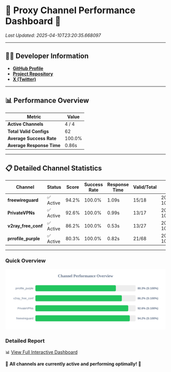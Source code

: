 # 🌟 Proxy Channel Performance Dashboard 🌟

_Last Updated: 2025-04-10T23:20:35.668097_

---

## 👩‍💻 Developer Information

- **[GitHub Profile](https://github.com/4n0nymou3)**  
- **[Project Repository](https://github.com/4n0nymou3/multi-proxy-config-fetcher)**  
- **[X (Twitter)](https://x.com/4n0nymou3)**  

---

## 📊 Performance Overview

| Metric                | Value       |
|-----------------------|-------------|
| **Active Channels**   | 4 / 4       |
| **Total Valid Configs** | 62          |
| **Average Success Rate** | 100.0%      |
| **Average Response Time** | 0.86s       |

---

## 📋 Detailed Channel Statistics

| Channel          | Status     | Score  | Success Rate | Response Time | Valid/Total | Last Success               |
|------------------|------------|--------|--------------|---------------|-------------|----------------------------|
| **freewireguard**  | ✅ Active  | 94.2%  | 100.0% | 1.09s         | 15/18       | 2025-04-10T23:20:35.666274 |
| **PrivateVPNs**  | ✅ Active  | 92.6%  | 100.0% | 0.99s         | 13/17       | 2025-04-10T23:20:34.548149 |
| **v2ray_free_conf**  | ✅ Active  | 86.2%  | 100.0% | 0.53s         | 13/27       | 2025-04-10T23:20:33.523858 |
| **prrofile_purple**  | ✅ Active  | 80.3%  | 100.0% | 0.82s         | 21/68       | 2025-04-10T23:20:32.940166 |

---

### Quick Overview
<div align="center">
  <a href="https://raw.githubusercontent.com/nullluser/NullRepo/refs/heads/main/assets/channel_stats_chart.svg">
    <img src="https://raw.githubusercontent.com/nullluser/NullRepo/refs/heads/main/assets/channel_stats_chart.svg" alt="Source Performance Statistics" width="800">
  </a>
</div>

### Detailed Report
📊 [View Full Interactive Dashboard](https://htmlpreview.github.io/?https://github.com/nullluser/NullRepo/blob/main/assets/performance_report.html)

🎉 **All channels are currently active and performing optimally!** 🎉
